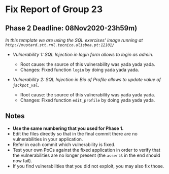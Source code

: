 # Fix Report of Group 23

## Phase 2 Deadline: 08Nov2020-23h59m)

_In this template we are using the SQL exercises' image running at `http://mustard.stt.rnl.tecnico.ulisboa.pt:12101/`_

- _Vulnerability 1: SQL Injection in login form allows to login as admin_.
  - Root cause: the source of this vulnerability was yada yada yada.
  - Changes: Fixed function `login` by doing yada yada yada.

- _Vulnerability 2: SQL Injection in Bio of Profile allows to update value of `jackpot_val`_.
  - Root cause: the source of this vulnerability was yada yada yada.
  - Changes: Fixed function `edit_profile` by doing yada yada yada.

## Notes

- __Use the same numbering that you used for Phase 1.__
- Edit the files directly so that in the final commit there are no vulnerabilities in your application.
- Refer in each commit which vulnerability is fixed.
- Test your own PoCs against the fixed application in order to verify that the vulnerabilities are no longer present (the `assert`s in the end should now fail).
- If you find vulnerabilities that you did not exploit, you may also fix those.
